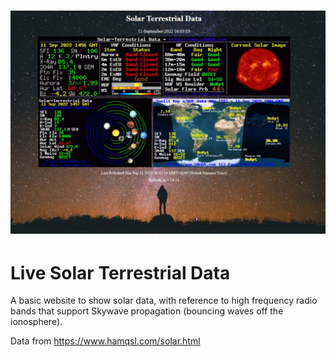 <h1 align="center">
   <a href="https://jonathanw82.github.io/solarterrestrialdata/" target="_blank"><img src="assets/images/sola.jpg" alt="logo image"/></a>
 </h1>

# Live Solar Terrestrial Data

A basic website to show solar data, with reference to high frequency radio bands that support Skywave propagation (bouncing waves off the ionosphere).

Data from https://www.hamqsl.com/solar.html
